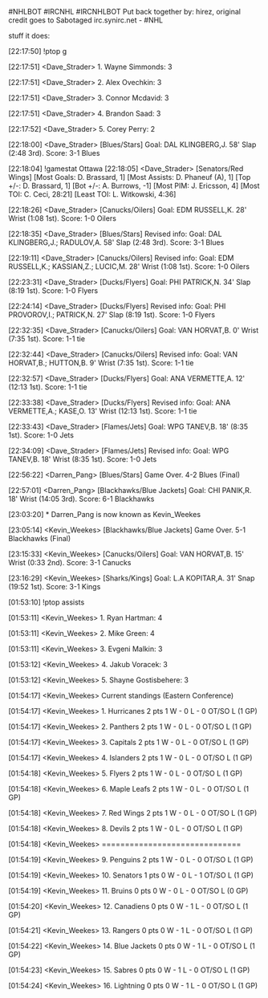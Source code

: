 
#NHLBOT #IRCNHL #IRCNHLBOT
Put back together by: hirez,  original credit goes to Sabotaged
irc.synirc.net  - #NHL  

stuff it does:

[22:17:50] <hirezgg> !ptop g
  

[22:17:51] <Dave_Strader> 1. Wayne Simmonds: 3 

[22:17:51] <Dave_Strader> 2. Alex Ovechkin: 3 

[22:17:51] <Dave_Strader> 3. Connor Mcdavid: 3 

[22:17:51] <Dave_Strader> 4. Brandon Saad: 3 

[22:17:52] <Dave_Strader> 5. Corey Perry: 2 



[22:18:00] <Dave_Strader> [Blues/Stars] Goal: DAL KLINGBERG,J. 58' Slap (2:48 3rd). Score: 3-1 Blues

[22:18:04] <hirezgg> !gamestat Ottawa
[22:18:05] <Dave_Strader> [Senators/Red Wings] [Most Goals: D. Brassard, 1] [Most Assists: D. Phaneuf (A), 1] [Top +/-: D. Brassard, 1] [Bot +/-: A. Burrows, -1] [Most PIM: J. Ericsson, 4] [Most TOI: C. Ceci, 28:21] [Least TOI: L. Witkowski, 4:36]

[22:18:26] <Dave_Strader> [Canucks/Oilers] Goal: EDM RUSSELL,K. 28' Wrist (1:08 1st). Score: 1-0 Oilers

[22:18:35] <Dave_Strader> [Blues/Stars] Revised info: Goal: DAL KLINGBERG,J.; RADULOV,A. 58' Slap (2:48 3rd). Score: 3-1 Blues

[22:19:11] <Dave_Strader> [Canucks/Oilers] Revised info: Goal: EDM RUSSELL,K.; KASSIAN,Z.; LUCIC,M. 28' Wrist (1:08 1st). Score: 1-0 Oilers

[22:23:31] <Dave_Strader> [Ducks/Flyers] Goal: PHI PATRICK,N. 34' Slap (8:19 1st). Score: 1-0 Flyers

[22:24:14] <Dave_Strader> [Ducks/Flyers] Revised info: Goal: PHI PROVOROV,I.; PATRICK,N. 27' Slap (8:19 1st). Score: 1-0 Flyers

[22:32:35] <Dave_Strader> [Canucks/Oilers] Goal: VAN HORVAT,B. 0' Wrist (7:35 1st). Score: 1-1 tie

[22:32:44] <Dave_Strader> [Canucks/Oilers] Revised info: Goal: VAN HORVAT,B.; HUTTON,B. 9' Wrist (7:35 1st). Score: 1-1 tie

[22:32:57] <Dave_Strader> [Ducks/Flyers] Goal: ANA VERMETTE,A. 12'  (12:13 1st). Score: 1-1 tie

[22:33:38] <Dave_Strader> [Ducks/Flyers] Revised info: Goal: ANA VERMETTE,A.; KASE,O. 13' Wrist (12:13 1st). Score: 1-1 tie

[22:33:43] <Dave_Strader> [Flames/Jets] Goal: WPG TANEV,B. 18'  (8:35 1st). Score: 1-0 Jets

[22:34:09] <Dave_Strader> [Flames/Jets] Revised info: Goal: WPG TANEV,B. 18' Wrist (8:35 1st). Score: 1-0 Jets

[22:56:22] <Darren_Pang> [Blues/Stars] Game Over. 4-2 Blues (Final)

[22:57:01] <Darren_Pang> [Blackhawks/Blue Jackets] Goal: CHI PANIK,R. 18' Wrist (14:05 3rd). Score: 6-1 Blackhawks

[23:03:20] * Darren_Pang is now known as Kevin_Weekes

[23:05:14] <Kevin_Weekes> [Blackhawks/Blue Jackets] Game Over. 5-1 Blackhawks (Final)

[23:15:33] <Kevin_Weekes> [Canucks/Oilers] Goal: VAN HORVAT,B. 15' Wrist (0:33 2nd). Score: 3-1 Canucks

[23:16:29] <Kevin_Weekes> [Sharks/Kings] Goal: L.A KOPITAR,A. 31' Snap (19:52 1st). Score: 3-1 Kings
  
  
  [01:53:10] <hirezgg> !ptop assists
  
[01:53:11] <Kevin_Weekes> 1. Ryan Hartman: 4 

[01:53:11] <Kevin_Weekes> 2. Mike Green: 4 

[01:53:11] <Kevin_Weekes> 3. Evgeni Malkin: 3 

[01:53:12] <Kevin_Weekes> 4. Jakub Voracek: 3 


[01:53:12] <Kevin_Weekes> 5. Shayne Gostisbehere: 3 

  
  
  
[01:54:17] <Kevin_Weekes> Current standings    (Eastern Conference)

[01:54:17] <Kevin_Weekes> 1.  Hurricanes       2 pts    1 W - 0 L - 0 OT/SO L   (1 GP)

[01:54:17] <Kevin_Weekes> 2.  Panthers         2 pts    1 W - 0 L - 0 OT/SO L   (1 GP)

[01:54:17] <Kevin_Weekes> 3.  Capitals         2 pts    1 W - 0 L - 0 OT/SO L   (1 GP)

[01:54:17] <Kevin_Weekes> 4.  Islanders        2 pts    1 W - 0 L - 0 OT/SO L   (1 GP)

[01:54:18] <Kevin_Weekes> 5.  Flyers           2 pts    1 W - 0 L - 0 OT/SO L   (1 GP)

[01:54:18] <Kevin_Weekes> 6.  Maple Leafs      2 pts    1 W - 0 L - 0 OT/SO L   (1 GP)

[01:54:18] <Kevin_Weekes> 7.  Red Wings        2 pts    1 W - 0 L - 0 OT/SO L   (1 GP)

[01:54:18] <Kevin_Weekes> 8.  Devils           2 pts    1 W - 0 L - 0 OT/SO L   (1 GP)

[01:54:18] <Kevin_Weekes> ==============================

[01:54:19] <Kevin_Weekes> 9.  Penguins         2 pts    1 W - 0 L - 0 OT/SO L   (1 GP)

[01:54:19] <Kevin_Weekes> 10. Senators         1 pts    0 W - 0 L - 1 OT/SO L   (1 GP)

[01:54:19] <Kevin_Weekes> 11. Bruins           0 pts    0 W - 0 L - 0 OT/SO L   (0 GP)

[01:54:20] <Kevin_Weekes> 12. Canadiens        0 pts    0 W - 1 L - 0 OT/SO L   (1 GP)

[01:54:21] <Kevin_Weekes> 13. Rangers          0 pts    0 W - 1 L - 0 OT/SO L   (1 GP)


[01:54:22] <Kevin_Weekes> 14. Blue Jackets     0 pts    0 W - 1 L - 0 OT/SO L   (1 GP)

[01:54:23] <Kevin_Weekes> 15. Sabres           0 pts    0 W - 1 L - 0 OT/SO L   (1 GP)

[01:54:24] <Kevin_Weekes> 16. Lightning        0 pts    0 W - 1 L - 0 OT/SO L   (1 GP)
